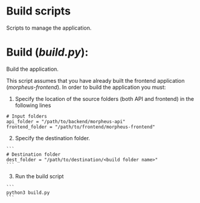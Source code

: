 **Build scripts**
==================

Scripts to manage the application.

 Build (*build.py*): 
 ===============
 
 Build the application. 
 
 This script assumes that you have already built the frontend application (*morpheus-frontend*). In order to build the application you must:
 
  1) Specify the location of the source folders (both API and frontend) in the following lines

   ```
   # Input folders
   api_folder = "/path/to/backend/morpheus-api"
   frontend_folder = "/path/to/frontend/morpheus-frontend"
   ```
   
  2) Specify the destination folder.

	```
    # Destination folder
    dest_folder = "/path/to/destination/<build folder name>"
	```
 
  3) Run the build script

    ```
    python3 build.py
	```

